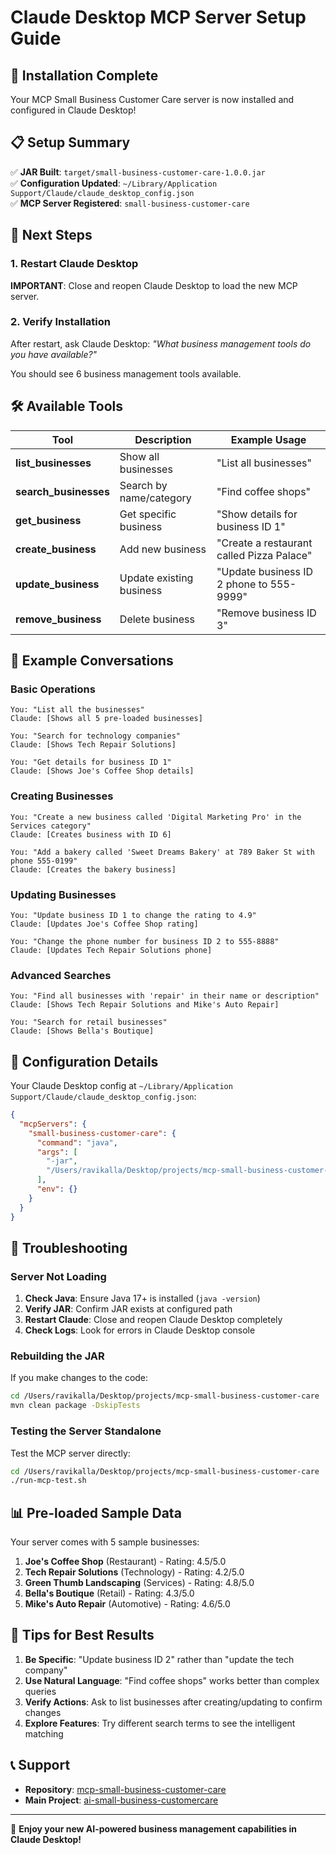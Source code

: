 # Claude Desktop MCP Server Setup Guide

## 🚀 Installation Complete

Your MCP Small Business Customer Care server is now installed and configured in Claude Desktop!

## 📋 Setup Summary

✅ **JAR Built**: `target/small-business-customer-care-1.0.0.jar`  
✅ **Configuration Updated**: `~/Library/Application Support/Claude/claude_desktop_config.json`  
✅ **MCP Server Registered**: `small-business-customer-care`

## 🔄 Next Steps

### 1. Restart Claude Desktop
**IMPORTANT**: Close and reopen Claude Desktop to load the new MCP server.

### 2. Verify Installation
After restart, ask Claude Desktop: *"What business management tools do you have available?"*

You should see 6 business management tools available.

## 🛠️ Available Tools

| Tool | Description | Example Usage |
|------|-------------|---------------|
| **list_businesses** | Show all businesses | "List all businesses" |
| **search_businesses** | Search by name/category | "Find coffee shops" |
| **get_business** | Get specific business | "Show details for business ID 1" |
| **create_business** | Add new business | "Create a restaurant called Pizza Palace" |
| **update_business** | Update existing business | "Update business ID 2 phone to 555-9999" |
| **remove_business** | Delete business | "Remove business ID 3" |

## 💬 Example Conversations

### Basic Operations
```
You: "List all the businesses"
Claude: [Shows all 5 pre-loaded businesses]

You: "Search for technology companies"
Claude: [Shows Tech Repair Solutions]

You: "Get details for business ID 1"
Claude: [Shows Joe's Coffee Shop details]
```

### Creating Businesses
```
You: "Create a new business called 'Digital Marketing Pro' in the Services category"
Claude: [Creates business with ID 6]

You: "Add a bakery called 'Sweet Dreams Bakery' at 789 Baker St with phone 555-0199"
Claude: [Creates the bakery business]
```

### Updating Businesses
```
You: "Update business ID 1 to change the rating to 4.9"
Claude: [Updates Joe's Coffee Shop rating]

You: "Change the phone number for business ID 2 to 555-8888"
Claude: [Updates Tech Repair Solutions phone]
```

### Advanced Searches
```
You: "Find all businesses with 'repair' in their name or description"
Claude: [Shows Tech Repair Solutions and Mike's Auto Repair]

You: "Search for retail businesses"
Claude: [Shows Bella's Boutique]
```

## 🔧 Configuration Details

Your Claude Desktop config at `~/Library/Application Support/Claude/claude_desktop_config.json`:

```json
{
  "mcpServers": {
    "small-business-customer-care": {
      "command": "java",
      "args": [
        "-jar",
        "/Users/ravikalla/Desktop/projects/mcp-small-business-customer-care/target/small-business-customer-care-1.0.0.jar"
      ],
      "env": {}
    }
  }
}
```

## 🐛 Troubleshooting

### Server Not Loading
1. **Check Java**: Ensure Java 17+ is installed (`java -version`)
2. **Verify JAR**: Confirm JAR exists at configured path
3. **Restart Claude**: Close and reopen Claude Desktop completely
4. **Check Logs**: Look for errors in Claude Desktop console

### Rebuilding the JAR
If you make changes to the code:
```bash
cd /Users/ravikalla/Desktop/projects/mcp-small-business-customer-care
mvn clean package -DskipTests
```

### Testing the Server Standalone
Test the MCP server directly:
```bash
cd /Users/ravikalla/Desktop/projects/mcp-small-business-customer-care
./run-mcp-test.sh
```

## 📊 Pre-loaded Sample Data

Your server comes with 5 sample businesses:

1. **Joe's Coffee Shop** (Restaurant) - Rating: 4.5/5.0
2. **Tech Repair Solutions** (Technology) - Rating: 4.2/5.0  
3. **Green Thumb Landscaping** (Services) - Rating: 4.8/5.0
4. **Bella's Boutique** (Retail) - Rating: 4.3/5.0
5. **Mike's Auto Repair** (Automotive) - Rating: 4.6/5.0

## 🎯 Tips for Best Results

1. **Be Specific**: "Update business ID 2" rather than "update the tech company"
2. **Use Natural Language**: "Find coffee shops" works better than complex queries
3. **Verify Actions**: Ask to list businesses after creating/updating to confirm changes
4. **Explore Features**: Try different search terms to see the intelligent matching

## 📞 Support

- **Repository**: [mcp-small-business-customer-care](https://github.com/ravikalla/mcp-small-business-customer-care)
- **Main Project**: [ai-small-business-customercare](https://github.com/ravikalla/ai-small-business-customercare)

---

🎉 **Enjoy your new AI-powered business management capabilities in Claude Desktop!**